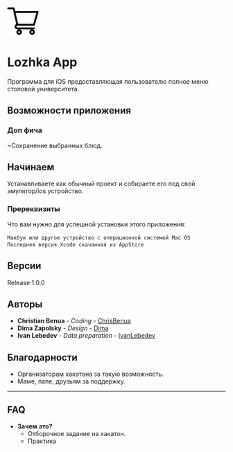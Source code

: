 <a href="https://github.com/ChrisBenua/LozhkaApp"><img src="https://raw.githubusercontent.com/ChrisBenua/LozhkaApp/master/LozhkaApp/Assets.xcassets/shopping-cart.imageset/shopping-cart%403x.png" title="Lozhka App" alt="Lozhka App"></a>
# Lozhka App

Программа для iOS предоставляющая пользователю полное меню столовой университета.

## Возможности приложения
### Доп фича

~Сохранение выбранных блюд.

## Начинаем

Устанавливаете как обычный проект и собираете его под свой эмулятор/ios устройство.

### Пререквизиты

Что вам нужно для успешной установки этого приложения:

```
Макбук или другое устройство с операционной системой Mac OS
Последняя версия Xcode скачанная из AppStore
```

## Версии

Release 1.0.0

## Авторы

* **Christian Benua** - *Coding* - [ChrisBenua](https://github.com/ChrisBenua)
* **Dima Zapolsky** - *Design* - [Dima](https://github.com/DimaZapolsky)
* **Ivan Lebedev** - *Data preparation* - [IvanLebedev](https://github.com/gudleyd)

## Благодарности

* Организаторам хакатона за такую возможность.
* Маме, папе, друзьям за поддержку.

---
## FAQ

- **Зачем это?**
    - Отборочное задание на хакатон.
    - Практика
